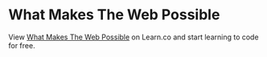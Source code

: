 # What Makes The Web Possible
<p class='util--hide'>View <a href='https://learn.co/lessons/phrg-what-makes-the-web-possible'>What Makes The Web Possible</a> on Learn.co and start learning to code for free.</p>
